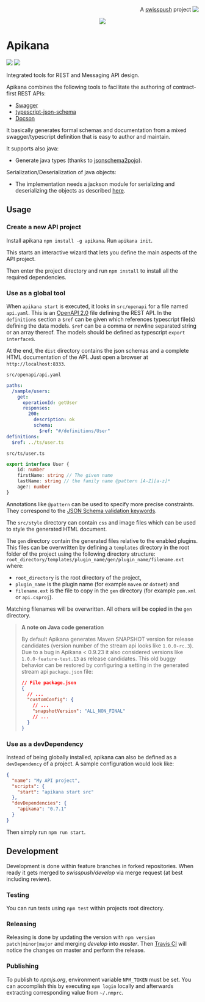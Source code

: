 <p align='right'>A <a href="http://www.swisspush.org">swisspush</a> project <a href="http://www.swisspush.org" border=0><img align="top"  src='https://1.gravatar.com/avatar/cf7292487846085732baf808def5685a?s=32'></a></p>
<p align="center">
  <img src="https://cloud.githubusercontent.com/assets/692124/21751899/37cc152c-d5cf-11e6-97ac-a5811f48c070.png"/>
</p>

# Apikana

<a href="https://travis-ci.org/swisspush/apikana"><img src="https://travis-ci.org/swisspush/apikana.svg?branch=develop"/></a> <a href="https://www.npmjs.com/package/apikana"><img src="https://img.shields.io/npm/v/apikana"/></a>

Integrated tools for REST and Messaging API design.

Apikana combines the following tools to facilitate the authoring of contract-first REST APIs:

* [Swagger](http://swagger.io/swagger-ui/)
* [typescript-json-schema](https://github.com/YousefED/typescript-json-schema)
* [Docson](https://github.com/lbovet/docson)

It basically generates formal schemas and documentation from a mixed swagger/typescript definition that is easy to author and maintain.

It supports also java:

* Generate java types (thanks to [jsonschema2pojo](http://www.jsonschema2pojo.org/)).

Serialization/Deserialization of java objects:
* The implementation needs a jackson module for serializing and deserializing the objects as described [here](https://github.com/FasterXML/jackson-modules-java8/tree/master/datetime).

## Usage

### Create a new API project

Install apikana `npm install -g apikana`.
Run `apikana init`.

This starts an interactive wizard that lets you define the main aspects of the API project.

Then enter the project directory and run `npm install` to install all the required dependencies.

### Use as a global tool

When `apikana start` is executed, it looks in `src/openapi` for a file named `api.yaml`.
This is an [OpenAPI 2.0](https://github.com/OAI/OpenAPI-Specification/blob/master/versions/2.0.md) file defining the REST API.
In the `definitions` section a `$ref` can be given which references typescript file(s) defining the data models.
`$ref` can be a comma or newline separated string or an array thereof.
The models should be defined as typescript `export interface`s.

At the end, the `dist` directory contains the json schemas and a complete HTML documentation of the API.
Just open a browser at `http://localhost:8333`.

`src/openapi/api.yaml`
```yaml
paths:
  /sample/users:
    get:
      operationId: getUser
      responses:
        200:
          description: ok
          schema:
            $ref: "#/definitions/User"
definitions:
  $ref: ../ts/user.ts
```

`src/ts/user.ts`
```ts
export interface User {
    id: number
    firstName: string // The given name
    lastName: string // the family name @pattern [A-Z][a-z]*
    age?: number
}
```

Annotations like `@pattern` can be used to specify more precise constraints. They correspond to the [JSON Schema validation keywords](https://json-schema.org/latest/json-schema-validation.html#rfc.section.6).  

The `src/style` directory can contain `css` and image files which can be used to style the generated HTML document.

The `gen` directory contain the generated files relative to the enabled plugins.
This files can be overwritten by defining a `templates` directory in the root folder of the project using the following directory structure:
`root_directory/templates/plugin_name/gen/plugin_name/filename.ext` where:
* `root_directory` is the root directory of the project, 
* `plugin_name` is the plugin name (for example `maven` or `dotnet`) and
* `filename.ext` is the file to copy in the `gen` directory (for example `pom.xml` or `api.csproj`).

Matching filenames will be overwritten. All others will be copied in the `gen` directory.

> **A note on Java code generation**
>
> By default Apikana generates Maven SNAPSHOT version for release candidates (version number of the stream api looks like `1.0.0-rc.3`). Due to a bug in Apikana < 0.9.23 it also considered versions like `1.0.0-feature-test.13` as release candidates. This old buggy behavior can be restored by configuring a setting in the generated stream api `package.json` file:
> ```json
> // File package.json
> {
>   // ...
>   "customConfig": {
>     // ...
>     "snapshotVersion": "ALL_NON_FINAL"
>     // ...
>   }
> }
> ```


### Use as a devDependency

Instead of being globally installed, apikana can also be defined as a `devDependency` of a project.
A sample configuration would look like:

```json
{
  "name": "My API project",
  "scripts": {
    "start": "apikana start src"
  },
  "devDependencies": {
    "apikana": "0.7.1"
  }
}
```

Then simply run `npm run start`.


## Development

Development is done within feature branches in forked repositories. When ready
it gets merged to _swisspush/develop_ via merge request (at best including review).


### Testing

You can run tests using `npm test` within projects root directory.


### Releasing

Releasing is done by updating the version with `npm version patch|minor|major`
and merging _develop_ into _master_. Then [Travis CI](https://travis-ci.org)
will notice the changes on master and perform the release.


### Publishing

To publish to _npmjs.org_, environment variable `NPM_TOKEN` must be set. You
can accomplish this by executing `npm login` locally and afterwards extracting
corresponding value from `~/.nmprc`.

